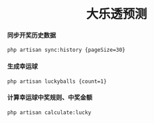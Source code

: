 <h1 align="center">大乐透预测</h1>

#### 同步开奖历史数据

```shell
php artisan sync:history {pageSize=30}
```



#### 生成幸运球

```shell
php artisan luckyballs {count=1}
```



#### 计算幸运球中奖规则、中奖金额

```shell
php artisan calculate:lucky
```
